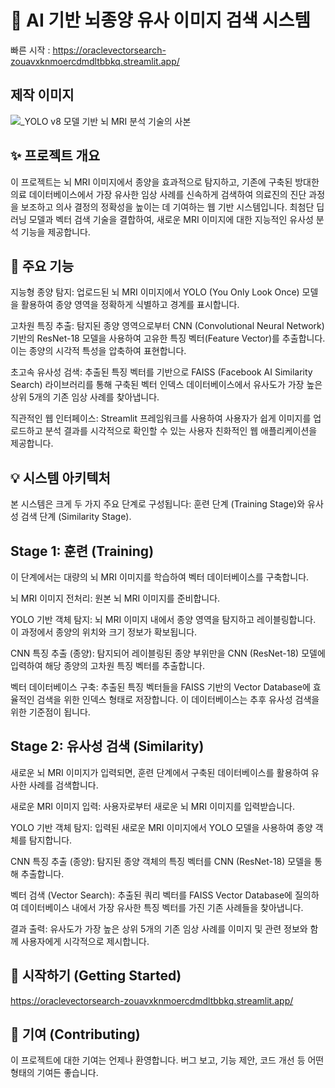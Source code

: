# 🧠 AI 기반 뇌종양 유사 이미지 검색 시스템

빠른 시작 : https://oraclevectorsearch-zouavxknmoercdmdltbbkq.streamlit.app/

## 제작 이미지

![_YOLO v8 모델 기반 뇌 MRI 분석 기술의 사본](https://github.com/user-attachments/assets/271be81f-4860-4f10-90b4-d610f3ad33d7)

## ✨ 프로젝트 개요

 이 프로젝트는 뇌 MRI 이미지에서 종양을 효과적으로 탐지하고, 기존에 구축된 방대한 의료 데이터베이스에서 가장 유사한 임상 사례를 신속하게 검색하여 의료진의 진단 과정을 보조하고 의사 결정의 정확성을 높이는 데 기여하는 웹 기반 시스템입니다. 최첨단 딥러닝 모델과 벡터 검색 기술을 결합하여, 새로운 MRI 이미지에 대한 지능적인 유사성 분석 기능을 제공합니다.

## 🚀 주요 기능

지능형 종양 탐지: 업로드된 뇌 MRI 이미지에서 YOLO (You Only Look Once) 모델을 활용하여 종양 영역을 정확하게 식별하고 경계를 표시합니다.

고차원 특징 추출: 탐지된 종양 영역으로부터 CNN (Convolutional Neural Network) 기반의 ResNet-18 모델을 사용하여 고유한 특징 벡터(Feature Vector)를 추출합니다. 이는 종양의 시각적 특성을 압축하여 표현합니다.

초고속 유사성 검색: 추출된 특징 벡터를 기반으로 FAISS (Facebook AI Similarity Search) 라이브러리를 통해 구축된 벡터 인덱스 데이터베이스에서 유사도가 가장 높은 상위 5개의 기존 임상 사례를 찾아냅니다.

직관적인 웹 인터페이스: Streamlit 프레임워크를 사용하여 사용자가 쉽게 이미지를 업로드하고 분석 결과를 시각적으로 확인할 수 있는 사용자 친화적인 웹 애플리케이션을 제공합니다.

## 💡 시스템 아키텍처

본 시스템은 크게 두 가지 주요 단계로 구성됩니다: 훈련 단계 (Training Stage)와 유사성 검색 단계 (Similarity Stage).

## Stage 1: 훈련 (Training)
이 단계에서는 대량의 뇌 MRI 이미지를 학습하여 벡터 데이터베이스를 구축합니다.

뇌 MRI 이미지 전처리: 원본 뇌 MRI 이미지를 준비합니다.

YOLO 기반 객체 탐지: 뇌 MRI 이미지 내에서 종양 영역을 탐지하고 레이블링합니다. 이 과정에서 종양의 위치와 크기 정보가 확보됩니다.

CNN 특징 추출 (종양): 탐지되어 레이블링된 종양 부위만을 CNN (ResNet-18) 모델에 입력하여 해당 종양의 고차원 특징 벡터를 추출합니다.

벡터 데이터베이스 구축: 추출된 특징 벡터들을 FAISS 기반의 Vector Database에 효율적인 검색을 위한 인덱스 형태로 저장합니다. 이 데이터베이스는 추후 유사성 검색을 위한 기준점이 됩니다.

## Stage 2: 유사성 검색 (Similarity)

새로운 뇌 MRI 이미지가 입력되면, 훈련 단계에서 구축된 데이터베이스를 활용하여 유사한 사례를 검색합니다.

새로운 MRI 이미지 입력: 사용자로부터 새로운 뇌 MRI 이미지를 입력받습니다.

YOLO 기반 객체 탐지: 입력된 새로운 MRI 이미지에서 YOLO 모델을 사용하여 종양 객체를 탐지합니다.

CNN 특징 추출 (종양): 탐지된 종양 객체의 특징 벡터를 CNN (ResNet-18) 모델을 통해 추출합니다.

벡터 검색 (Vector Search): 추출된 쿼리 벡터를 FAISS Vector Database에 질의하여 데이터베이스 내에서 가장 유사한 특징 벡터를 가진 기존 사례들을 찾아냅니다.

결과 출력: 유사도가 가장 높은 상위 5개의 기존 임상 사례를 이미지 및 관련 정보와 함께 사용자에게 시각적으로 제시합니다.

## 🏁 시작하기 (Getting Started)

https://oraclevectorsearch-zouavxknmoercdmdltbbkq.streamlit.app/

## 🤝 기여 (Contributing)

이 프로젝트에 대한 기여는 언제나 환영합니다. 버그 보고, 기능 제안, 코드 개선 등 어떤 형태의 기여든 좋습니다.


